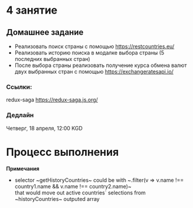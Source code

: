 # 4 занятие

## Домашнее задание

- Реализовать поиск страны с помощью https://restcountries.eu/
- Реализовать историю поиска в модалке выбора страны (5 последних выбранных стран)
- После выбора страны реализовать получение курса обмена валют двух выбранных стран с помощью https://exchangeratesapi.io/

### Ссылки:

redux-saga https://redux-saga.js.org/

### Дедлайн

Четверг, 18 апреля, 12:00 KGD

# Процесс выполнения



**Примечания**  
- selector ~getHistoryCountries~ could be with ~.filter(v => v.name !== country1.name && v.name !== country2.name)~  
that would move out active countries` selections from ~historyCountries~ outputed array



